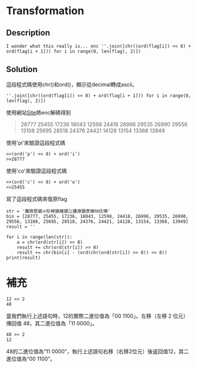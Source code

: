 # Transformation

## Description
```I wonder what this really is... enc ''.join([chr((ord(flag[i]) << 8) + ord(flag[i + 1])) for i in range(0, len(flag), 2)])```

## Solution
這段程式碼使用chr()和ord()，顯示從decimal轉成ascii。
```
''.join([chr((ord(flag[i]) << 8) + ord(flag[i + 1])) for i in range(0, len(flag), 2)])
```
使用網站[Site](https://www.rapidtables.com/convert/number/ascii-hex-bin-dec-converter.html)將enc解碼得到
> 28777 25455 17236 18043 12598 24418 26996 29535 26990 29556 13108 25695 28518 24376 24421 14128 13154 13368 13949

使用'pi'來驗證這段程式碼
```
>>(ord('p') << 8) + ord('i')
>>28777
```

使用'co'來驗證這段程式碼
```
>>(ord('c') << 8) + ord('o')
>>25455
```

寫了這段程式碼來復原flag
```
str = '灩捯䍔䙻ㄶ形楴獟楮獴㌴摟潦弸彥㜰㍢㐸㙽'
bin = [28777, 25455, 17236, 18043, 12598, 24418, 26996, 29535, 26990, 29556, 13108, 25695, 28518, 24376, 24421, 14128, 13154, 13368, 13949]
result = ''

for i in range(len(str)):
    a = chr(ord(str[i]) >> 8)
    result += chr(ord(str[i]) >> 8) 
    result += chr(bin[i] - (ord(chr(ord(str[i]) >> 8)) << 8))
print(result)
```

# 補充
```
12 << 2
48
```
當我們執行上述語句時，12的實際二進位值為「00 1100」。左移（左移 2 位元）傳回值 48，其二進位值為「11 0000」。
```
48 >> 2
12
```
48的二進位值為“11 0000”，執行上述語句右移（右移2位元）後返回值12，其二進位值為“00 1100”。
